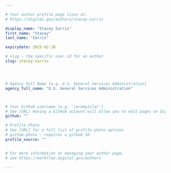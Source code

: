 ```yaml
---

# Your author profile page lives at:
# https://digital.gov/authors/stacey-sarris

display_name: "Stacey Sarris"
first_name: "Stacey"
last_name: "Sarris"

expirydate: 2025-02-18

# slug — the specific user-id for an author.
slug: stacey-sarris




# Agency Full Name [e.g. U.S. General Services Administration]
agency_full_name: "U.S. General Services Administration"



# Your GitHub username [e.g. 'jeremyzilar']
# See [URL] Having a GitHub account will allow you to edit pages on DigitalGov. The image used in your GitHub account can also be used to populate your digital.gov profile photo.
github: ""

# Profile Photo
# See [URL] for a full list of profile photo options
# github-photo — requires a github ID
profile_source: ""


# For more information on managing your author page,
# see https://workflow.digital.gov/authors

---
```

